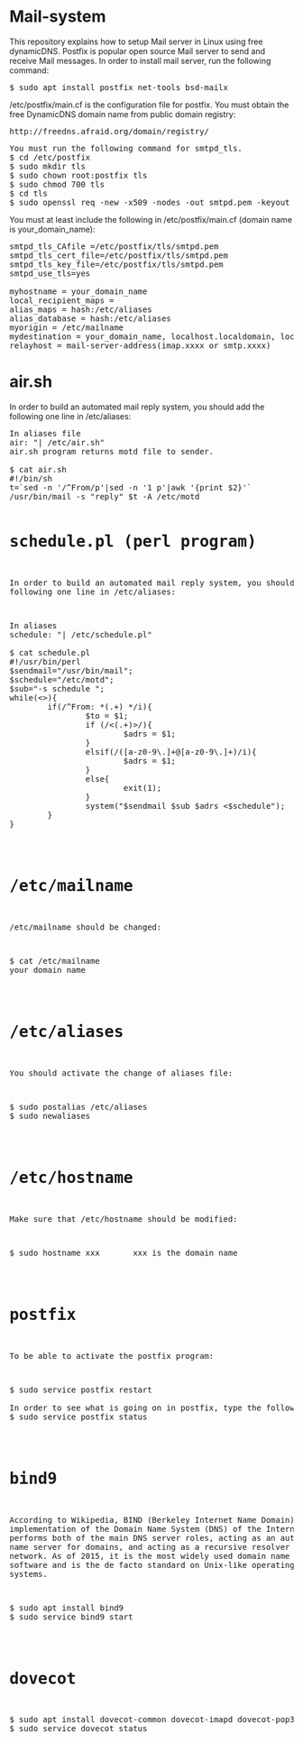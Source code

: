 # Mail-system
This repository explains how to setup Mail server in Linux using free dynamicDNS.
Postfix is popular open source Mail server to send and receive Mail messages. In order to install mail server, run the following command:
<pre>
$ sudo apt install postfix net-tools bsd-mailx
</pre>
/etc/postfix/main.cf is the configuration file for postfix.
You must obtain the free DynamicDNS domain name from public domain registry:
<pre>
http://freedns.afraid.org/domain/registry/
</pre>
<pre>
You must run the following command for smtpd_tls.
$ cd /etc/postfix
$ sudo mkdir tls
$ sudo chown root:postfix tls
$ sudo chmod 700 tls
$ cd tls
$ sudo openssl req -new -x509 -nodes -out smtpd.pem -keyout smtpd.pem -days 3650s:
</pre>
You must at least include the following in /etc/postfix/main.cf (domain name is your_domain_name):
<pre>
smtpd_tls_CAfile =/etc/postfix/tls/smtpd.pem
smtpd_tls_cert_file=/etc/postfix/tls/smtpd.pem
smtpd_tls_key_file=/etc/postfix/tls/smtpd.pem
smtpd_use_tls=yes

myhostname = your_domain_name
local_recipient_maps =
alias_maps = hash:/etc/aliases
alias_database = hash:/etc/aliases
myorigin = /etc/mailname
mydestination = your_domain_name, localhost.localdomain, localhost
relayhost = mail-server-address(imap.xxxx or smtp.xxxx)
</pre>

# air.sh
In order to build an automated mail reply system, you should add the following one line in /etc/aliases:
<pre>
In aliases file
air: "| /etc/air.sh"
air.sh program returns motd file to sender.

$ cat air.sh
#!/bin/sh
t=`sed -n '/^From/p'|sed -n '1 p'|awk '{print $2}'`
/usr/bin/mail -s "reply" $t -A /etc/motd </dev/null
</pre>

# schedule.pl (perl program)
In order to build an automated mail reply system, you should add the following one line in /etc/aliases:
<pre>
In aliases
schedule: "| /etc/schedule.pl"

$ cat schedule.pl 
#!/usr/bin/perl
$sendmail="/usr/bin/mail";
$schedule="/etc/motd";
$sub="-s schedule ";
while(<>){
        if(/^From: *(.+) */i){
                $to = $1;
                if (/<(.+)>/){
                        $adrs = $1;
                }
                elsif(/([a-z0-9\.]+@[a-z0-9\.]+)/i){
                        $adrs = $1;
                }
                else{
                        exit(1);
                }
                system("$sendmail $sub $adrs <$schedule");
        }
}
</pre>

# /etc/mailname
/etc/mailname should be changed:
<pre>
$ cat /etc/mailname
your_domain_name
</pre>

# /etc/aliases
You should activate the change of aliases file:
<pre>
$ sudo postalias /etc/aliases
$ sudo newaliases
</pre>

# /etc/hostname
Make sure that /etc/hostname should be modified:
<pre>
$ sudo hostname xxx       xxx is the domain name
</pre>

# postfix
To be able to activate the postfix program:
<pre>
$ sudo service postfix restart

In order to see what is going on in postfix, type the following command:
$ sudo service postfix status
</pre>

# bind9

According to Wikipedia, BIND (Berkeley Internet Name Domain) is an implementation of the Domain Name System (DNS) of the Internet. It performs both of the main DNS server roles, acting as an authoritative name server for domains, and acting as a recursive resolver in the network. As of 2015, it is the most widely used domain name server software and is the de facto standard on Unix-like operating systems.
<pre>
$ sudo apt install bind9
$ sudo service bind9 start
</pre>

# dovecot
<pre>
$ sudo apt install dovecot-common dovecot-imapd dovecot-pop3d
$ sudo service dovecot status
</pre>
